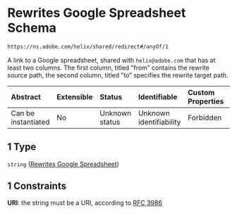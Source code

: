 # Rewrites Google Spreadsheet Schema

```txt
https://ns.adobe.com/helix/shared/redirect#/anyOf/1
```

A link to a Google spreadsheet, shared with `helix@adobe.com` that has at least two columns. The first column, titled ‟from” contains the rewrite source path, the second column, titled ‟to” specifies the rewrite target path.

| Abstract            | Extensible | Status         | Identifiable            | Custom Properties | Additional Properties | Access Restrictions | Defined In                                                           |
| :------------------ | :--------- | :------------- | :---------------------- | :---------------- | :-------------------- | :------------------ | :------------------------------------------------------------------- |
| Can be instantiated | No         | Unknown status | Unknown identifiability | Forbidden         | Allowed               | none                | [redirect.schema.json*](redirect.schema.json "open original schema") |

## 1 Type

`string` ([Rewrites Google Spreadsheet](redirect-anyof-rewrites-google-spreadsheet.md))

## 1 Constraints

**URI**: the string must be a URI, according to [RFC 3986](https://tools.ietf.org/html/rfc3986 "check the specification")
